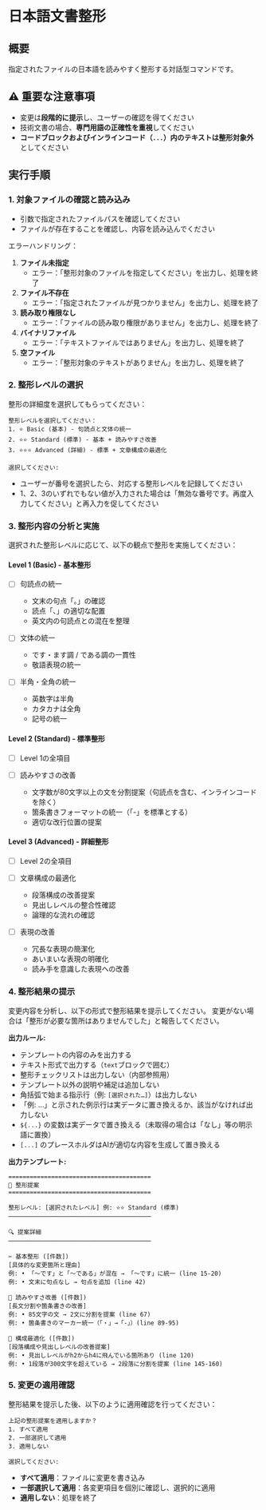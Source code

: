 # 日本語文書整形

## 概要

指定されたファイルの日本語を読みやすく整形する対話型コマンドです。

## ⚠️ 重要な注意事項

- 変更は**段階的に提示**し、ユーザーの確認を得てください
- 技術文書の場合、**専門用語の正確性を重視**してください
- **コードブロックおよびインラインコード（`...`）内のテキストは整形対象外**としてください

## 実行手順

### 1. 対象ファイルの確認と読み込み

- 引数で指定されたファイルパスを確認してください
- ファイルが存在することを確認し、内容を読み込んでください

エラーハンドリング：

1. **ファイル未指定**
   - エラー：「整形対象のファイルを指定してください」を出力し、処理を終了
2. **ファイル不存在**
   - エラー：「指定されたファイルが見つかりません」を出力し、処理を終了
3. **読み取り権限なし**
   - エラー：「ファイルの読み取り権限がありません」を出力し、処理を終了
4. **バイナリファイル**
   - エラー：「テキストファイルではありません」を出力し、処理を終了
5. **空ファイル**
   - エラー：「整形対象のテキストがありません」を出力し、処理を終了

### 2. 整形レベルの選択

整形の詳細度を選択してもらってください：

```text
整形レベルを選択してください：
1. ⭐ Basic (基本) - 句読点と文体の統一
2. ⭐⭐ Standard (標準) - 基本 + 読みやすさ改善
3. ⭐⭐⭐ Advanced (詳細) - 標準 + 文章構成の最適化

選択してください:
```

- ユーザーが番号を選択したら、対応する整形レベルを記録してください
- 1、2、3のいずれでもない値が入力された場合は「無効な番号です。再度入力してください」と再入力を促してください

### 3. 整形内容の分析と実施

選択された整形レベルに応じて、以下の観点で整形を実施してください：

#### Level 1 (Basic) - 基本整形

- [ ] 句読点の統一
  - 文末の句点「。」の確認
  - 読点「、」の適切な配置
  - 英文内の句読点との混在を整理

- [ ] 文体の統一
  - です・ます調 / である調の一貫性
  - 敬語表現の統一

- [ ] 半角・全角の統一
  - 英数字は半角
  - カタカナは全角
  - 記号の統一

#### Level 2 (Standard) - 標準整形

- [ ] Level 1の全項目

- [ ] 読みやすさの改善
  - 文字数が80文字以上の文を分割提案（句読点を含む、インラインコードを除く）
  - 箇条書きフォーマットの統一（「-」を標準とする）
  - 適切な改行位置の提案

#### Level 3 (Advanced) - 詳細整形

- [ ] Level 2の全項目

- [ ] 文章構成の最適化
  - 段落構成の改善提案
  - 見出しレベルの整合性確認
  - 論理的な流れの確認

- [ ] 表現の改善
  - 冗長な表現の簡潔化
  - あいまいな表現の明確化
  - 読み手を意識した表現への改善

### 4. 整形結果の提示

変更内容を分析し、以下の形式で整形結果を提示してください。
変更がない場合は「整形が必要な箇所はありませんでした」と報告してください。

**出力ルール:**

- テンプレートの内容のみを出力する
- テキスト形式で出力する（```text```ブロックで囲む）
- 整形チェックリストは出力しない（内部参照用）
- テンプレート以外の説明や補足は追加しない
- 角括弧で始まる指示行（例: `[選択された…]`）は出力しない
- 「例: …」と示された例示行は実データに置き換えるか、該当がなければ出力しない
- `${...}` の変数は実データで置き換える（未取得の場合は「なし」等の明示語に置換）
- `[...]` のプレースホルダはAIが適切な内容を生成して置き換える

**出力テンプレート:**

```text
========================================
📝 整形提案
========================================

整形レベル: [選択されたレベル] 例: ⭐⭐ Standard (標準)
────────────────────────────────────────

🔍 提案詳細
────────────────────────────────────────

✂️ 基本整形 ([件数])
[具体的な変更箇所と理由]
例: • 「〜です」と「〜である」が混在 → 「〜です」に統一 (line 15-20)
例: • 文末に句点なし → 句点を追加 (line 42)

📐 読みやすさ改善 ([件数])
[長文分割や箇条書きの改善]
例: • 85文字の文 → 2文に分割を提案 (line 67)
例: • 箇条書きのマーカー統一（「・」→「-」）(line 89-95)

🎯 構成最適化 ([件数])
[段落構成や見出しレベルの改善提案]
例: • 見出しレベルがh2からh4に飛んでいる箇所あり (line 120)
例: • 1段落が300文字を超えている → 2段落に分割を提案 (line 145-160)
```

### 5. 変更の適用確認

整形結果を提示した後、以下のように適用確認を行ってください：

```text
上記の整形提案を適用しますか？
1. すべて適用
2. 一部選択して適用
3. 適用しない

選択してください:
```

- **すべて適用**：ファイルに変更を書き込み
- **一部選択して適用**：各変更項目を個別に確認し、選択的に適用
- **適用しない**：処理を終了
